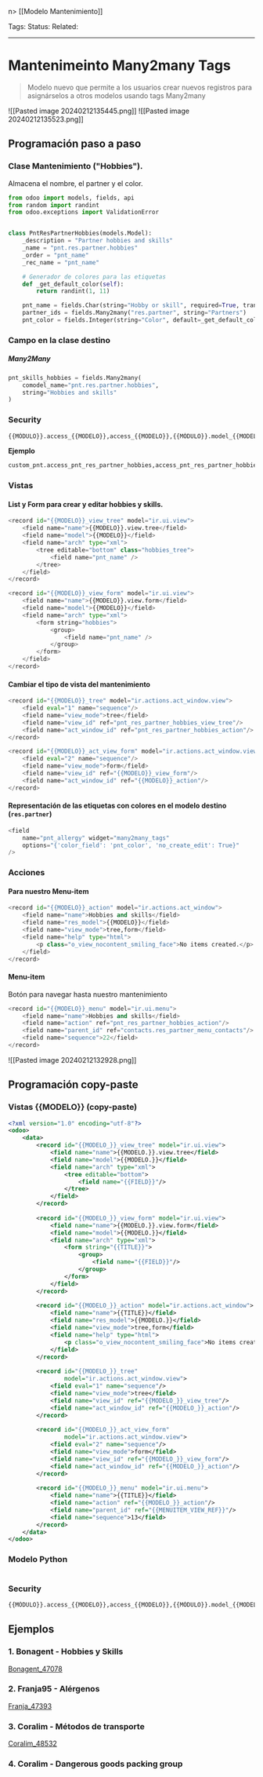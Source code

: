 n> [[Modelo Mantenimiento]]

Tags: 
Status: 
Related: 

___

# Mantenimeinto Many2many Tags
> Modelo nuevo que permite a los usuarios crear nuevos registros para asignárselos a otros modelos usando tags Many2many

![[Pasted image 20240212135445.png]]
![[Pasted image 20240212135523.png]]

## Programación paso a paso
### Clase Mantenimiento ("Hobbies").

Almacena el nombre, el partner y el color.
```python
from odoo import models, fields, api
from random import randint
from odoo.exceptions import ValidationError


class PntResPartnerHobbies(models.Model):
    _description = "Partner hobbies and skills"
    _name = "pnt.res.partner.hobbies"
    _order = "pnt_name"
    _rec_name = "pnt_name"

	# Generador de colores para las etiquetas
    def _get_default_color(self):
        return randint(1, 11)

    pnt_name = fields.Char(string="Hobby or skill", required=True, translate=True)
    partner_ids = fields.Many2many("res.partner", string="Partners")
    pnt_color = fields.Integer(string="Color", default=_get_default_color)
```

### Campo en la clase destino
##### Many2Many
```python
pnt_skills_hobbies = fields.Many2many(
	comodel_name="pnt.res.partner.hobbies",
	string="Hobbies and skills"
)
```

### Security
```python
{{MÓDULO}}.access_{{MODELO}},access_{{MODELO}},{{MÓDULO}}.model_{{MODELO}},base.group_user,1,1,1,1
```
**Ejemplo**
```python
custom_pnt.access_pnt_res_partner_hobbies,access_pnt_res_partner_hobbies,custom_pnt.model_pnt_res_partner_hobbies,base.group_user,1,1,1,1
```

### Vistas
#### List y Form para crear y editar hobbies y skills.
```python  
<record id="{{MODELO}}_view_tree" model="ir.ui.view">  
	<field name="name">{{MODELO}}.view.tree</field>  
	<field name="model">{{MODELO}}</field>  
	<field name="arch" type="xml">  
		<tree editable="bottom" class="hobbies_tree">  
			<field name="pnt_name" />  
		</tree>  
	</field>  
</record>
```

```python
<record id="{{MODELO}}_view_form" model="ir.ui.view">  
	<field name="name">{{MODELO}}.view.form</field>  
	<field name="model">{{MODELO}}</field>  
	<field name="arch" type="xml">  
		<form string="hobbies">  
			<group>  
				<field name="pnt_name" />  
			</group>  
		</form>  
	</field>  
</record>
```

#### Cambiar el tipo de vista del mantenimiento
```python
<record id="{{MODELO}}_tree" model="ir.actions.act_window.view">  
	<field eval="1" name="sequence"/>  
	<field name="view_mode">tree</field>  
	<field name="view_id" ref="pnt_res_partner_hobbies_view_tree"/>  
	<field name="act_window_id" ref="pnt_res_partner_hobbies_action"/>  
</record>  
```

```python
<record id="{{MODELO}}_act_view_form" model="ir.actions.act_window.view">  
	<field eval="2" name="sequence"/>  
	<field name="view_mode">form</field>  
	<field name="view_id" ref="{{MODELO}}_view_form"/>  
	<field name="act_window_id" ref="{{MODELO}}_action"/>  
</record>  
```

#### Representación de las etiquetas con colores en el modelo destino (`res.partner`)
```python
<field 
	name="pnt_allergy" widget="many2many_tags"
	options="{'color_field': 'pnt_color', 'no_create_edit': True}"
/>
```


### Acciones
#### Para nuestro Menu-item

```python
<record id="{{MODELO}}_action" model="ir.actions.act_window">  
	<field name="name">Hobbies and skills</field>  
	<field name="res_model">{{MODELO}}</field>  
	<field name="view_mode">tree,form</field>  
	<field name="help" type="html">  
		<p class="o_view_nocontent_smiling_face">No items created.</p>  
	</field>  
</record>  
```

#### Menu-item
Botón para navegar hasta nuestro mantenimiento

```python
<record id="{{MODELO}}_menu" model="ir.ui.menu">  
	<field name="name">Hobbies and skills</field>  
	<field name="action" ref="pnt_res_partner_hobbies_action"/>  
	<field name="parent_id" ref="contacts.res_partner_menu_contacts"/>  
	<field name="sequence">22</field>  
</record>  
```

![[Pasted image 20240212132928.png]]


## Programación copy-paste

### Vistas {{MODELO}} (copy-paste)
```xml
<?xml version="1.0" encoding="utf-8"?>
<odoo>
    <data>
        <record id="{{MODELO_}}_view_tree" model="ir.ui.view">
            <field name="name">{{MODELO.}}.view.tree</field>
            <field name="model">{{MODELO.}}</field>
            <field name="arch" type="xml">
                <tree editable="bottom">
                    <field name="{{FIELD}}"/>
                </tree>
            </field>
        </record>
        
        <record id="{{MODELO_}}_view_form" model="ir.ui.view">
            <field name="name">{{MODELO.}}.view.form</field>
            <field name="model">{{MODELO.}}</field>
            <field name="arch" type="xml">
                <form string="{{TITLE}}">
                    <group>
                        <field name="{{FIELD}}"/>
                    </group>
                </form>
            </field>
        </record>
        
        <record id="{{MODELO_}}_action" model="ir.actions.act_window">
            <field name="name">{{TITLE}}</field>
            <field name="res_model">{{MODELO.}}</field>
            <field name="view_mode">tree,form</field>
            <field name="help" type="html">
                <p class="o_view_nocontent_smiling_face">No items created.</p>
            </field>
        </record>
        
        <record id="{{MODELO_}}_tree"
                model="ir.actions.act_window.view">
            <field eval="1" name="sequence"/>
            <field name="view_mode">tree</field>
            <field name="view_id" ref="{{MODELO_}}_view_tree"/>
            <field name="act_window_id" ref="{{MODELO_}}_action"/>
        </record>
        
        <record id="{{MODELO_}}_act_view_form"
                model="ir.actions.act_window.view">
            <field eval="2" name="sequence"/>
            <field name="view_mode">form</field>
            <field name="view_id" ref="{{MODELO_}}_view_form"/>
            <field name="act_window_id" ref="{{MODELO_}}_action"/>
        </record>
        
        <record id="{{MODELO_}}_menu" model="ir.ui.menu">
            <field name="name">{{TITLE}}</field>
            <field name="action" ref="{{MODELO_}}_action"/>
            <field name="parent_id" ref="{{MENUITEM_VIEW_REF}}"/>
            <field name="sequence">13</field>
        </record>
    </data>
</odoo>
```

### Modelo Python

```python

```
### Security
```python
{{MÓDULO}}.access_{{MODELO}},access_{{MODELO}},{{MÓDULO}}.model_{{MODELO}},base.group_user,1,1,1,1
```
## Ejemplos

### 1. Bonagent - Hobbies y Skills
[Bonagent_47078](https://github.com/puntsistemes/bona-gent_odoo/pull/44/commits/8378d1e09d1d3c4e87bd098ae3f39e6e1860696e#diff-8b857d45237d44ffe08a8959e63446c96c803486e5256a39dd6be3b994280403)

### 2. Franja95 - Alérgenos
[Franja_47393](https://github.com/puntsistemes/franja15_odoo/pull/24/commits/7adbda9d47b2c3aa6b08943c49ae0e0da6b83a6a#diff-2697fb2e19b03477c3526f1be67c52df113a7f07da6f69c89207bbcaf9db7c4e)

### 3. Coralim - Métodos de transporte
[Coralim_48532](https://github.com/puntsistemes/coralim_odoo/pull/40/commits/92be2de68c909020681a81c3dbf989fab7c0e40f#diff-22c9f5d4c8f4aec79903a1ab223c4a663e1a523a15025aa792c984d02aa30febR1-R19)

### 4. Coralim - Dangerous goods packing group

